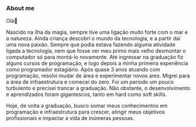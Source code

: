 ### About me
Olá👋

Nascido na ilha da magia, sempre tive uma ligação muito forte com o mar e a natureza. 
Ainda criança descobri o mundo da tecnologia, e a partir daí uma nova paixão.
Sempre que podia estava fazendo alguma atividade ligada a tecnologia, nem que fosse ver meu primo mais velho desmontar o computador só para montá-lo novamente.
Até ingressar na graduação fiz alguns cursos de programação, e logo depois a minha primeira experiência como programador estagiário.
Após quase 3 anos atuando com programação, resolvi mudar de área e experimentar novos ares.
Migrei para a área de infraestrutura e comecei do zero.
Foi um período um pouco turbulento e precisei trancar a graduação.
Não obstante, o desenvolvimento e aprendizados foram gigantescos, tanto em hard como soft skills.

Hoje, de volta a graduação, busco somar meus conhecimentos em programação e infraestrutura para crescer, atingir meus objetivos profissionais e impactar a vida de inúmeras pessoas.
